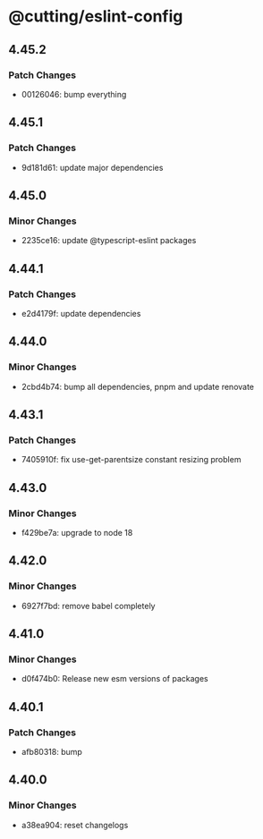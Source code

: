 # @cutting/eslint-config

## 4.45.2

### Patch Changes

- 00126046: bump everything

## 4.45.1

### Patch Changes

- 9d181d61: update major dependencies

## 4.45.0

### Minor Changes

- 2235ce16: update @typescript-eslint packages

## 4.44.1

### Patch Changes

- e2d4179f: update dependencies

## 4.44.0

### Minor Changes

- 2cbd4b74: bump all dependencies, pnpm and update renovate

## 4.43.1

### Patch Changes

- 7405910f: fix use-get-parentsize constant resizing problem

## 4.43.0

### Minor Changes

- f429be7a: upgrade to node 18

## 4.42.0

### Minor Changes

- 6927f7bd: remove babel completely

## 4.41.0

### Minor Changes

- d0f474b0: Release new esm versions of packages

## 4.40.1

### Patch Changes

- afb80318: bump

## 4.40.0

### Minor Changes

- a38ea904: reset changelogs
